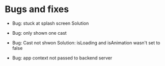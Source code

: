 # Bugs and fixes

- Bug: stuck at splash screen
Solution

- Bug: only shown one cast

- Bug: Cast not shwon
Solution: isLoading and isAnimation wasn't set to false

- Bug: app context not passed to backend server




